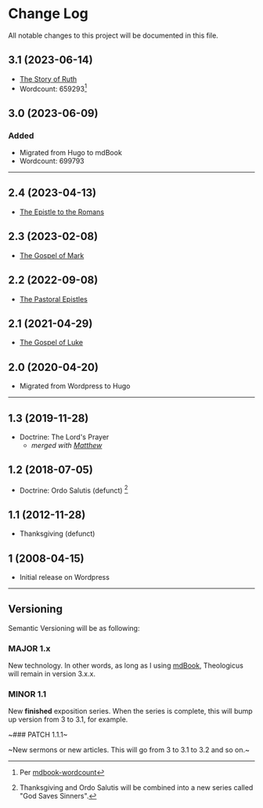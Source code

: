 # Change Log

All notable changes to this project will be documented in this file.

## 3.1 (2023-06-14)

- [The Story of Ruth](ruth/ruth00.md)
- Wordcount: 659293[^wordcount]

## 3.0 (2023-06-09)

### Added

- Migrated from Hugo to mdBook
- Wordcount: 699793

<hr style="clear:both;">

## 2.4 (2023-04-13)

- [The Epistle to the Romans](romans/romans00.md)

## 2.3 (2023-02-08)

- [The Gospel of Mark](mark/mark00.md)

## 2.2 (2022-09-08)

- [The Pastoral Epistles](pastorals/0-pastorals.md)

## 2.1 (2021-04-29)

- [The Gospel of Luke](luke/luke00.md)

## 2.0 (2020-04-20)

- Migrated from Wordpress to Hugo

---

## 1.3 (2019-11-28)

- Doctrine: The Lord's Prayer
  - *merged with [Matthew](matthew/matthew00.md)*

## 1.2 (2018-07-05)

- Doctrine: Ordo Salutis (defunct) [^1]

## 1.1 (2012-11-28)

- Thanksgiving (defunct)

## 1 (2008-04-15)

- Initial release on Wordpress

[^1]: Thanksgiving and Ordo Salutis will be combined into a new series called "God Saves Sinners".

---

## Versioning

Semantic Versioning will be as following:

### MAJOR 1.x

New technology. In other words, as long as I using [mdBook](https://github.com/rust-lang/mdBook), Theologicus will remain in version 3.x.x.

### MINOR 1.1

New **finished** exposition series. When the series is complete, this will bump up version from 3 to 3.1, for example.

~### PATCH 1.1.1~

~New sermons or new articles. This will go from 3 to 3.1 to 3.2 and so on.~

[^wordcount]: Per [mdbook-wordcount](https://github.com/nomorepanic/mdbook-wordcount)

